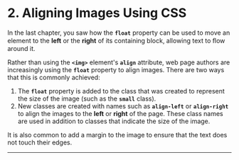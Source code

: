# 2. Aligning Images Using CSS

In the last chapter, you saw how the **`float`** property can be used to move an element to the **left** or the **right** of its containing block, allowing text to ﬂow around it.

Rather than using the **`<img>`** element's **`align`** attribute, web page authors are increasingly using the **`float`** property to align images. There are two ways that this is commonly achieved:
1. The **`float`** property is added to the class that was created to represent the size of the image (such as the **`small`** class).
2. New classes are created with names such as **`align-left`** or **`align-right`** to align the images to the **left** or **right** of the page. These class names are used in addition to classes that indicate the size of the image.

It is also common to add a margin to the image to ensure that the text does not touch their edges.

---
